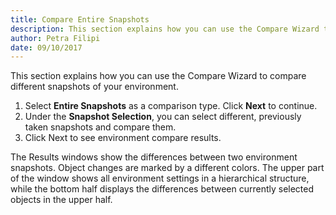 ```yaml
---
title: Compare Entire Snapshots
description: This section explains how you can use the Compare Wizard to compare different snapshots of your environment.
author: Petra Filipi
date: 09/10/2017
---
```

This section explains how you can use the Compare Wizard to compare different snapshots of your environment.

1. Select __Entire Snapshots__ as a comparison type. Click __Next__ to continue.
2. Under the __Snapshot Selection__, you can select different, previously taken snapshots and compare them.
3. Click Next to see environment compare results.

The Results windows show the differences between two environment snapshots. Object changes are marked by a different colors. The upper part of the window shows all environment settings in a hierarchical structure, while the bottom half displays the differences between currently selected objects in the upper half.


